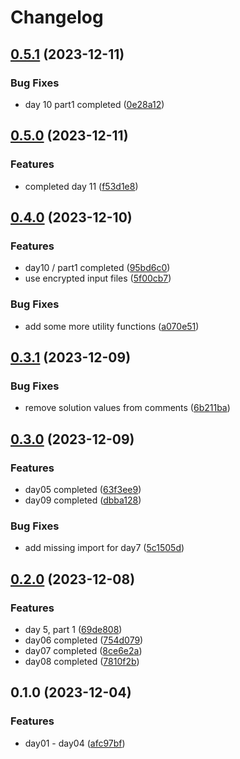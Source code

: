 # Changelog

## [0.5.1](https://github.com/fretboarder/aoc23/compare/v0.5.0...v0.5.1) (2023-12-11)


### Bug Fixes

* day 10 part1 completed ([0e28a12](https://github.com/fretboarder/aoc23/commit/0e28a120b755d389ed4cc295fa8b471a6158df44))

## [0.5.0](https://github.com/fretboarder/aoc23/compare/v0.4.0...v0.5.0) (2023-12-11)


### Features

* completed day 11 ([f53d1e8](https://github.com/fretboarder/aoc23/commit/f53d1e86e976a3beda02661d6ecf9211aa878f73))

## [0.4.0](https://github.com/fretboarder/aoc23/compare/v0.3.1...v0.4.0) (2023-12-10)


### Features

* day10 / part1 completed ([95bd6c0](https://github.com/fretboarder/aoc23/commit/95bd6c062cc576834f3f2d83a69f7be75e0c8816))
* use encrypted input files ([5f00cb7](https://github.com/fretboarder/aoc23/commit/5f00cb7dc41b7856e310f209c1b8261ba7ffaa66))


### Bug Fixes

* add some more utility functions ([a070e51](https://github.com/fretboarder/aoc23/commit/a070e5146dd339d01c3a8e4952634a37302c302a))

## [0.3.1](https://github.com/fretboarder/aoc23/compare/v0.3.0...v0.3.1) (2023-12-09)


### Bug Fixes

* remove solution values from comments ([6b211ba](https://github.com/fretboarder/aoc23/commit/6b211ba6b98ae66ab6e66866e289cdfa76b7a986))

## [0.3.0](https://github.com/fretboarder/aoc23/compare/v0.2.0...v0.3.0) (2023-12-09)


### Features

* day05 completed ([63f3ee9](https://github.com/fretboarder/aoc23/commit/63f3ee9d69f58845aa1cda14ed95881c795164a5))
* day09 completed ([dbba128](https://github.com/fretboarder/aoc23/commit/dbba12834f5ff9b9e5ade2715fde91464bdea2ea))


### Bug Fixes

* add missing import for day7 ([5c1505d](https://github.com/fretboarder/aoc23/commit/5c1505d1f428dff8f56624b935b73e9df8fa11c1))

## [0.2.0](https://github.com/fretboarder/aoc23/compare/v0.1.0...v0.2.0) (2023-12-08)


### Features

* day 5, part 1 ([69de808](https://github.com/fretboarder/aoc23/commit/69de808f22885fd213e8cd7682a95c27294b1acd))
* day06 completed ([754d079](https://github.com/fretboarder/aoc23/commit/754d079912dfdec2a24c334e802426050d85404b))
* day07 completed ([8ce6e2a](https://github.com/fretboarder/aoc23/commit/8ce6e2ac482c6a07ebb81c0305ce47265511dce6))
* day08 completed ([7810f2b](https://github.com/fretboarder/aoc23/commit/7810f2b6f756715a8ba781c3b0f661e025618be6))

## 0.1.0 (2023-12-04)


### Features

* day01 - day04 ([afc97bf](https://github.com/fretboarder/aoc23/commit/afc97bf1c0000d90dcdb8f11ad93c1e562283050))
